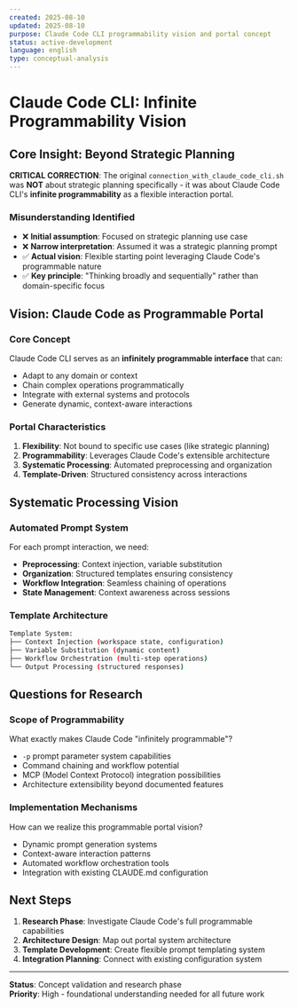 ```yaml
---
created: 2025-08-10
updated: 2025-08-10
purpose: Claude Code CLI programmability vision and portal concept
status: active-development
language: english
type: conceptual-analysis
---
```


# Claude Code CLI: Infinite Programmability Vision

## Core Insight: Beyond Strategic Planning

**CRITICAL CORRECTION**: The original `connection_with_claude_code_cli.sh` was **NOT** about strategic planning specifically - it was about Claude Code CLI's **infinite programmability** as a flexible interaction portal.

### Misunderstanding Identified

- ❌ **Initial assumption**: Focused on strategic planning use case
- ❌ **Narrow interpretation**: Assumed it was a strategic planning prompt
- ✅ **Actual vision**: Flexible starting point leveraging Claude Code's programmable nature
- ✅ **Key principle**: "Thinking broadly and sequentially" rather than domain-specific focus

## Vision: Claude Code as Programmable Portal

### Core Concept

Claude Code CLI serves as an **infinitely programmable interface** that can:

- Adapt to any domain or context
- Chain complex operations programmatically  
- Integrate with external systems and protocols
- Generate dynamic, context-aware interactions

### Portal Characteristics

1. **Flexibility**: Not bound to specific use cases (like strategic planning)
2. **Programmability**: Leverages Claude Code's extensible architecture
3. **Systematic Processing**: Automated preprocessing and organization
4. **Template-Driven**: Structured consistency across interactions

## Systematic Processing Vision

### Automated Prompt System

For each prompt interaction, we need:

- **Preprocessing**: Context injection, variable substitution
- **Organization**: Structured templates ensuring consistency
- **Workflow Integration**: Seamless chaining of operations
- **State Management**: Context awareness across sessions

### Template Architecture

```sh
Template System:
├── Context Injection (workspace state, configuration)
├── Variable Substitution (dynamic content)  
├── Workflow Orchestration (multi-step operations)
└── Output Processing (structured responses)
```

## Questions for Research

### Scope of Programmability

What exactly makes Claude Code "infinitely programmable"?

- `-p` prompt parameter system capabilities
- Command chaining and workflow potential
- MCP (Model Context Protocol) integration possibilities
- Architecture extensibility beyond documented features

### Implementation Mechanisms

How can we realize this programmable portal vision?

- Dynamic prompt generation systems
- Context-aware interaction patterns
- Automated workflow orchestration tools
- Integration with existing CLAUDE.md configuration

## Next Steps

1. **Research Phase**: Investigate Claude Code's full programmable capabilities
2. **Architecture Design**: Map out portal system architecture
3. **Template Development**: Create flexible prompt templating system
4. **Integration Planning**: Connect with existing configuration system

---

**Status**: Concept validation and research phase  
**Priority**: High - foundational understanding needed for all future work
